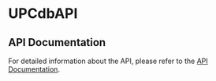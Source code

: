 # UPCdbAPI

## API Documentation

For detailed information about the API, please refer to the [API Documentation](https://web.postman.co/workspace/291207d5-1073-4eda-b783-3fd9231b4116/documentation/36297486-298c5574-0f54-49de-a307-e8bffcb27809).
